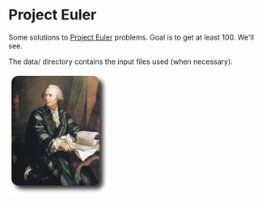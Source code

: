 Project Euler
==========================

Some solutions to [Project Euler](http://projecteuler.net) problems.  Goal is to get at least 100.  We'll see.

The data/ directory contains the input files used (when necessary).  

![Euler pic not found!](euler.png)
